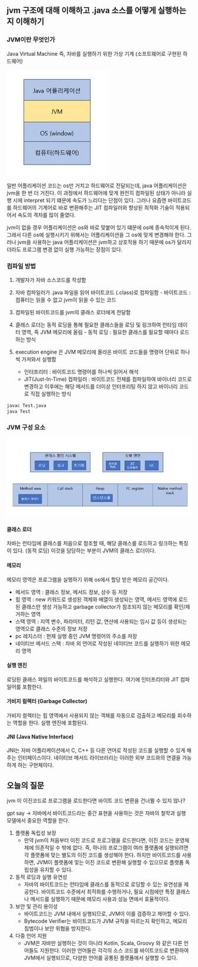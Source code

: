 ## jvm 구조에 대해 이해하고 .java 소스를 어떻게 실행하는지 이해하기

### JVM이란 무엇인가

Java Virtual Machine 즉, 자바를 실행하기 위한 가상 기계 (소프트웨어로 구현된 하드웨어)

![image](/2024/image/jvm.PNG)

일반 어플리케이션 코드는 os만 거치고 하드웨어로 전달되는데, java 어플리케이션은 jvm을 한 번 더 거친다. 이 과정에서 하드웨어에 맞게 완전히 컴파일된 상태가 아니라 실행 시에 interpret 되기 떄문에 속도가 느리다는 단점이 있다. 그러나 요즘엔 바이트코드를 하드웨어의 기계어로 바로 변환해주는 JIT 컴파일러와 향상된 최적화 기술이 적용되어서 속도의 격차를 많이 줄였다.

jvm이 없을 경우 어플리케이션은 os와 바로 맞붙어 있기 떄문에 os에 종속적이게 된다. 그래서 다른 os에 실행시키기 위해서는 어플리케이션을 그 os에 맞게 변경해야 한다. 그러나 jvm을 사용하는 java 어플리케이션은 jvm하고 상호작용 하기 때문에 os가 달라지더라도 프로그램 변경 없이 실행 가능하는 장점이 있다.

### 컴파일 방법

1. 개발자가 자바 소스코드를 작성함
2. 자바 컴파일러가 .java 파일을 읽어 바이트코드 (.class)로 컴파일함 - 바이트코드 : 컴퓨터는 읽을 수 없고 jvm이 읽을 수 있는 코드
3. 컴파일된 바이트코드를 jvm의 클래스 로더에게 전달함
4. 클래스 로더는 동적 로딩을 통해 필요한 클래스들을 로딩 및 링크하여 런타임 데이터 영역, 즉 JVM 메모리에 올림 - 동적 로딩 : 필요한 클래스를 필요할 때마다 로드하는 방식
5. execution engine 은 JVM 메모리에 올라온 바이트 코드들을 명령어 단위로 하나씩 가져와서 실행함

   - 인터프리터 : 바이트코드 명령어를 하나씩 읽어서 해석
   - JIT(Just-In-Time) 컴파일러 : 바이트코드 전체를 컴파일하여 바이너리 코드로 변경하고 이후에는 해당 메서드를 더이상 인터프리팅 하지 않고 바이너리 코드로 직접 실행하는 방식

```vim
javac Test.java
java Test
```

### JVM 구성 요소

![image](/2024/image/structure.PNG)

#### 클래스 로더

자바는 런타임에 클래스를 처음으로 참조할 때, 해당 클래스를 로드하고 링크하는 특징이 있다. (동적 로딩) 이것을 담당하는 부분이 JVM의 클래스 로더이다.

#### 메모리

메모리 영역은 프로그램을 실행하기 위해 os에서 할당 받은 메모리 공간이다.

- 메서드 영역 : 클래스 정보, 메서드 정보, 상수 등 저장
- 힙 영역 : new 키워드로 생성된 객체와 배열이 생성되는 영역, 메서드 영역에 로드된 클래스만 생성 가능하고 garbage collector가 참조되지 않는 메모리를 확인/제거하는 영역
- 스택 영역 : 지역 변수, 파라미터, 리턴 값, 연산에 사용되는 임시 값 등이 생성되는 영역으로 클래스 수준의 정보 저장
- pc 레지스터 : 현재 실행 중인 JVM 명령어의 주소를 저장
- 네이티브 메서드 스택 : 자바 외 언어로 작성된 네이티브 코드를 실행하기 위한 메모리 영역

#### 실행 엔진

로딩된 클래스 파일의 바이트코드를 해석하고 실행한다. 여기에 인터프리터와 JIT 컴파일어를 포함한다.

#### 가비지 컬렉터 (Garbage Collector)

가비지 컬렉터는 힙 영역에서 사용되지 않는 객체를 자동으로 검출하고 메모리를 회수하는 역할을 한다. 실행 엔진에 포함된다.

#### JNI (Java Native Interface)

JNI는 자바 어플리케이션에서 C, C++ 등 다른 언어로 작성된 코드를 실행할 수 있게 해주는 인터페이스이다. 네이티브 메서드 라이브러리는 이러한 외부 코드와의 연결을 가능하게 하는 구현체이다.

## 오늘의 질문

jvm 이 이진코드로 프로그램을 로드한다면 바이트 코드 변환을 건너뛸 수 있지 않나?

gpt say -> 자바에서 바이트코드라는 중간 표현을 사용하는 것은 자바의 철학과 실행 모델에서 중요한 역할을 한다.

1. 플랫폼 독립성 보장
   - 만약 jvm이 처음부터 이진 코드로 프로그램을 로드한다면, 이진 코드는 운영체제에 의존적일 수 밖에 없다. 즉, 하나의 프로그램이 여러 플랫폼에 실행되려면 각 플랫폼에 맞는 별도의 이진 코드를 생성해야 한다. 하지만 바이트코드를 사용하면, JVM이 플랫폼에 맞는 이진 코드로 변환해 실행할 수 있으므로 플랫폼 독립성을 유지할 수 있다.
2. 동적 로딩과 실행 유연성
   - 자바의 바이트코드는 런타임에 클래스를 동적으로 로딩할 수 있는 유연성을 제공한다. 바이트코드 수준에서 최적화를 수행하거나, 필요 시점에만 특정 클래스나 메서드를 실행하기 때문에 메모리 사용과 성능 면에서 효율적이다.
3. 보안 및 관리 용이성
   - 바이트코드는 JVM 내에서 실행되므로, JVM이 이를 검증하고 제어할 수 있다.
   - Bytecode Verifier는 바이트코드가 JVM 규칙을 따르는지 확인하고, 메모리 침범이나 보안 위협을 방지한다.
4. 다중 언어 지원
   - JVM은 자바만 실행하는 것이 아니라 Kotlin, Scala, Groovy 와 같은 다른 언어들도 지원한다. 이러한 언어들은 각각의 소스 코드를 바이트코드로 변환하여 JVM에서 실행되므로, 다양한 언어를 공통된 플랫폼에서 실행할 수 있다.
